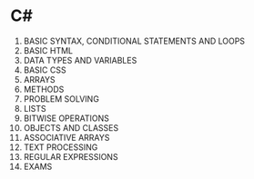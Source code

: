 # C#

01. BASIC SYNTAX, CONDITIONAL STATEMENTS AND LOOPS
02. BASIC HTML
03. DATA TYPES AND VARIABLES
04. BASIC CSS
05. ARRAYS
06. METHODS
07. PROBLEM SOLVING
08. LISTS
09. BITWISE OPERATIONS
10. OBJECTS AND CLASSES
11. ASSOCIATIVE ARRAYS
12. TEXT PROCESSING
13. REGULAR EXPRESSIONS
14. EXAMS
